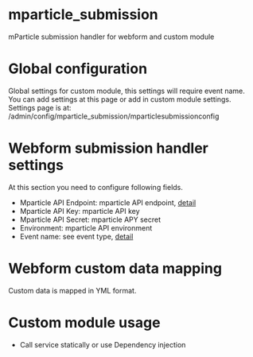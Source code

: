 # mparticle_submission
mParticle submission handler for webform and custom module

# Global configuration
Global settings for custom module, this settings will require event name. You can add settings at this page or add in custom module settings. Settings page is at: /admin/config/mparticle_submission/mparticlesubmissionconfig

# Webform submission handler settings
At this section you need to configure following fields.
* Mparticle API Endpoint: mparticle API endpoint, [detail](https://docs.mparticle.com/developers/data-localization/#events-api)
* Mparticle API Key: mparticle API key
* Mparticle API Secret: mparticle APY secret
* Environment: mparticle API environment
* Event name: see event type, [detail](https://docs.mparticle.com/developers/server/http/#v2events)

# Webform custom data mapping
Custom data is mapped in YML format.

# Custom module usage
* Call service statically or use Dependency injection


